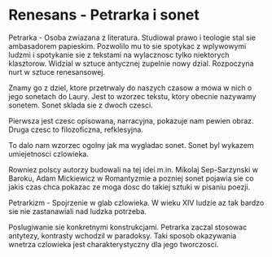 # Renesans - Petrarka i sonet

Petrarka - Osoba zwiazana z literatura. Studiowal prawo i teologie stal sie ambasadorem papieskim. Pozwolilo mu to sie spotykac z wplywowymi ludzmi i spotykanie sie z tekstami na wylacznosc tylko niektorych klasztorow. Widzial w sztuce antycznej zupelnie nowy dzial. Rozpoczyna nurt w sztuce renesansowej.

Znamy go z dziel, ktore przetrwaly do naszych czasow a mowa w nich o jego sonetach do Laury. Jest to wzorzec tekstu, ktory obecnie nazywamy sonetem. Sonet sklada sie z dwoch czesci.

Pierwsza jest czesc opisowana, narracyjna, pokazuje nam pewien obraz.
Druga czesc to filozoficzna, refklesyjna.

To dalo nam wzorzec ogolny jak ma wygladac sonet. Sonet byl wykazem umiejetnosci czlowieka.

Rowniez polscy autorzy budowali na tej idei m.in. Mikolaj Sep-Sarzynski w Baroku, Adam Mickiewicz w Romantyzmie a pozniej sonet pojawia sie co jakis czas chca pokazac ze moga dosc do takiej sztuki w pisaniu poezji.

Petrarkizm - Spojrzenie w glab czlowieka. W wieku XIV ludzie az tak bardzo sie nie zastanawiali nad ludzka potrzeba.

Poslugiwanie sie konkretnymi konstrukcjami. Petrarka zaczal stosowac antytezy, kontrasty wchodzil w paradoksy. Taki sposob okazywania wnetrza czlowieka jest charakterystyczny dla jego tworczosci. 
